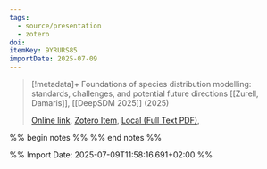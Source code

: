 ```yaml
---
tags:
  - source/presentation
  - zotero
doi: 
itemKey: 9YRURS85
importDate: 2025-07-09
---
```

>[!metadata]+
> Foundations of species distribution modelling: standards, challenges, and potential future directions
> [[Zurell, Damaris]], 
> [[DeepSDM 2025]] (2025)
> 
> [Online link](https://docs.google.com/presentation/d/1qHYtIl6LYJTYVamY4WnCsnC4N4XPWRif), [Zotero Item](zotero://select/library/items/9YRURS85), [Local (Full Text PDF)](file://C:/Users/aburg/Documents/references/zotero/storage/XZZ4UQXM/_4_Zurell_DeepSDM_May2025pptx.pdf), 

%% begin notes %%
%% end notes %%

%% Import Date: 2025-07-09T11:58:16.691+02:00 %%
